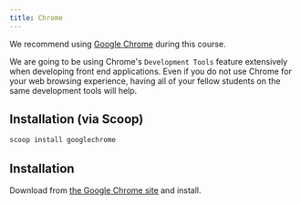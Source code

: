 ```yaml
---
title: Chrome
---
```


We recommend using [Google Chrome](https://www.google.com/chrome/) during this
course.

We are going to be using Chrome's `Development Tools` feature extensively when
developing front end applications. Even if you do not use Chrome for your web
browsing experience, having all of your fellow students on the same development
tools will help.

## Installation (via Scoop)

```sh
scoop install googlechrome
```

## Installation

Download from [the Google Chrome site](https://www.google.com/chrome/) and
install.
